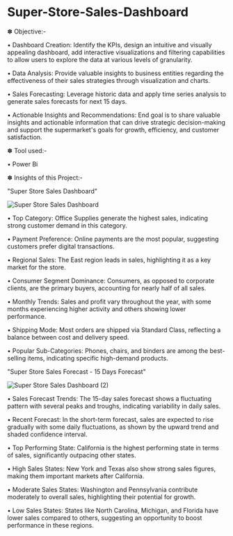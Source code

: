 # Super-Store-Sales-Dashboard

✽ Objective:- 

• Dashboard Creation: Identify the KPIs, design an intuitive and visually appealing dashboard, add interactive visualizations and filtering capabilities to allow users to explore the data at various levels of granularity.

• Data Analysis: Provide valuable insights to business entities regarding the effectiveness of their sales strategies through visualization and charts.

• Sales Forecasting: Leverage historic data and apply time series analysis to generate sales forecasts for next 15 days.

• Actionable Insights and Recommendations: End goal is to share valuable insights and actionable information that can drive strategic decision-making and support the supermarket's goals for growth, efficiency, and customer satisfaction.

✽ Tool used:-

• Power Bi

✽ Insights of this Project:-

"Super Store Sales Dashboard"

![Super Store Sales Dashboard](https://github.com/rutuja-shahale/Super-Store-Sales-Dashboard/assets/173451914/c0b1f82d-9bd6-4ac6-a376-4285385eb07a)

• Top Category: Office Supplies generate the highest sales, indicating strong customer demand in this category.

• Payment Preference: Online payments are the most popular, suggesting customers prefer digital transactions.

• Regional Sales: The East region leads in sales, highlighting it as a key market for the store.

• Consumer Segment Dominance: Consumers, as opposed to corporate clients, are the primary buyers, accounting for nearly half of all sales.

• Monthly Trends: Sales and profit vary throughout the year, with some months experiencing higher activity and others showing lower performance.

• Shipping Mode: Most orders are shipped via Standard Class, reflecting a balance between cost and delivery speed.

• Popular Sub-Categories: Phones, chairs, and binders are among the best-selling items, indicating specific high-demand products.

"Super Store Sales Forecast - 15 Days Forecast"

![Super Store Sales Dashboard (2)](https://github.com/rutuja-shahale/Super-Store-Sales-Dashboard/assets/173451914/57342201-04f7-4aec-a152-40a278cce520)

• Sales Forecast Trends: The 15-day sales forecast shows a fluctuating pattern with several peaks and troughs, indicating variability in daily sales.

• Recent Forecast: In the short-term forecast, sales are expected to rise gradually with some daily fluctuations, as shown by the upward trend and shaded confidence interval.

• Top Performing State: California is the highest performing state in terms of sales, significantly outpacing other states.

• High Sales States: New York and Texas also show strong sales figures, making them important markets after California.

• Moderate Sales States: Washington and Pennsylvania contribute moderately to overall sales, highlighting their potential for growth.

• Low Sales States: States like North Carolina, Michigan, and Florida have lower sales compared to others, suggesting an opportunity to boost performance in these regions.
